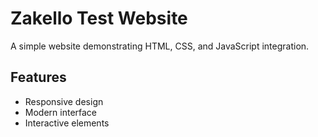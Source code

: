 # Zakello Test Website

A simple website demonstrating HTML, CSS, and JavaScript integration.

## Features
- Responsive design
- Modern interface
- Interactive elements